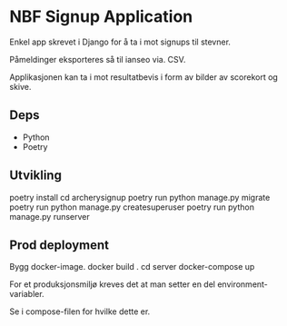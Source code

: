 NBF Signup Application
======================

Enkel app skrevet i Django for å ta i mot signups til stevner.

Påmeldinger eksporteres så til ianseo via. CSV.

Applikasjonen kan ta i mot resultatbevis i form av bilder av scorekort og skive.

Deps
-----
- Python
- Poetry


Utvikling
---------
poetry install
cd archerysignup
poetry run python manage.py migrate
poetry run python manage.py createsuperuser
poetry run python manage.py runserver


Prod deployment
---------------
Bygg docker-image.
docker build .
cd server
docker-compose up

For et produksjonsmiljø kreves det at man setter en del environment-variabler.

Se i compose-filen for hvilke dette er.



